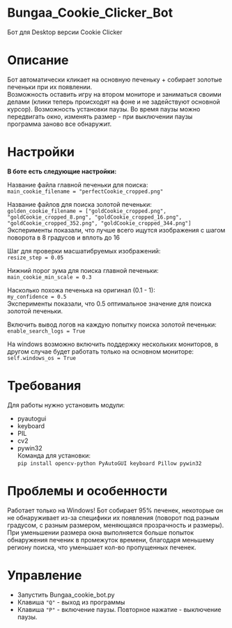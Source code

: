 # Bungaa_Cookie_Clicker_Bot
Бот для Desktop версии Cookie Clicker  

# Описание
Бот автоматически кликает на основную печеньку + собирает золотые печеньки при их появлении.   
Возможность оставить игру на втором мониторе и заниматься своими делами (клики теперь происходят на фоне и не задействуют основной курсор).
Возможность установки паузы. Во время паузы можно передвигать окно, изменять размер - при выключении паузы программа заново все обнаружит.  

# Настройки
**В боте есть следующие настройки:**  
  
  Название файла главной печеньки для поиска:  
  `main_cookie_filename = "perfectCookie_cropped.png"`  
    
  Название файлов для поиска золотой печеньки:  
  `golden_cookie_filename = ["goldCookie_cropped.png", "goldCookie_cropped_8.png", "goldCookie_cropped_16.png", "goldCookie_cropped_352.png", "goldCookie_cropped_344.png"]`  
  Эксперименты показали, что лучше всего ищутся изображения с шагом поворота в 8 градусов и вплоть до 16  
    
  Шаг для проверки масшатибруемых изображений:  
  `resize_step = 0.05`  
    
  Нижний порог зума для поиска главной печеньки:  
  `main_cookie_min_scale = 0.3`  
    
  Насколько похожа печенька на оригинал (0.1 - 1):  
  `my_confidence = 0.5`  
  Эксперименты показали, что 0.5 оптимальное значение для поиска золотой печеньки.  
    
  Включить вывод логов на каждую попытку поиска золотой печеньки:  
  `enable_search_logs = True`  
    
  На windows возможно включить поддержку нескольких мониторов, в другом случае будет работать только на основном мониторе:  
  `self.windows_os = True`  

# Требования
Для работы нужно установить модули:
  - pyautogui  
  - keyboard  
  - PIL  
  - cv2  
  - pywin32  
  Команда для установки:  
  `pip install opencv-python PyAutoGUI keyboard Pillow pywin32`  

# Проблемы и особенности
Работает только на Windows!
Бот собирает 95% печенек, некоторые он не обнаруживает из-за специфики их появления (поворот под разным градусом, с разным размером, меняющаяся прозрачность и размеры).  
При уменьшении размера окна выполняется больше попыток обнаружения печеник в промежуток времени, благодаря меньшему региону поиска, что уменьшает кол-во пропущенных печенек.  

# Управление
  - Запустить Bungaa_cookie_bot.py  
  - Клавиша `"Q"` - выход из программы  
  - Клавиша `"P"` - включение паузы. Повторное нажатие - выключение паузы.  

